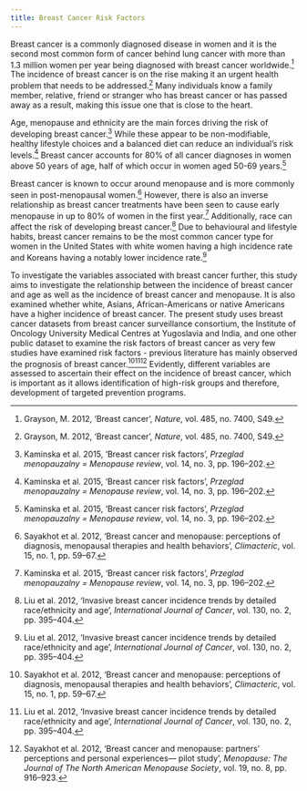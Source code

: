 ```yaml
---
title: Breast Cancer Risk Factors
---
```


Breast cancer is a commonly diagnosed disease in women and it is the second most common form of cancer behind lung cancer with more than 1.3 million women per year being diagnosed with breast cancer worldwide.[^1] The incidence of breast cancer is on the rise making it an urgent health problem that needs to be addressed.[^1] Many individuals know a family member, relative, friend or stranger who has breast cancer or has passed away as a result, making this issue one that is close to the heart. 

Age, menopause and ethnicity are the main forces driving the risk of developing breast cancer.[^2] While these appear to be non-modifiable, healthy lifestyle choices and a balanced diet can reduce an individual’s risk levels.[^2] Breast cancer accounts for 80% of all cancer diagnoses in women above 50 years of age, half of which occur in women aged 50-69 years.[^2]

Breast cancer is known to occur around menopause and is more commonly seen in post-menopausal women.[^3] However, there is also an inverse relationship as breast cancer treatments have been seen to cause early menopause in up to 80% of women in the first year.[^2] Additionally, race can affect the risk of developing breast cancer.[^4] Due to behavioural and lifestyle habits, breast cancer remains to be the most common cancer type for women in the United States with white women having a high incidence rate and Koreans having a notably lower incidence rate.[^4] 

To investigate the variables associated with breast cancer further, this study aims to investigate the relationship between the incidence of breast cancer and age as well as the incidence of breast cancer and menopause. It is also examined whether white, Asians, African-Americans or native Americans have a higher incidence of breast cancer. The present study uses breast cancer datasets from breast cancer surveillance consortium, the Institute of Oncology University Medical Centres at Yugoslavia and India, and one other public dataset to examine the risk factors of breast cancer as very few studies have examined risk factors - previous literature has mainly observed the prognosis of breast cancer.[^3][^4][^5] Evidently, different variables are assessed to ascertain their effect on the incidence of breast cancer, which is important as it allows identification of high-risk groups and therefore, development of targeted prevention programs. 

[^1]: Grayson, M. 2012, ‘Breast cancer’, *Nature*, vol. 485, no. 7400, S49.
[^2]: Kaminska et al. 2015, ‘Breast cancer risk factors’, *Przeglad menopauzalny = Menopause review*, vol. 14, no. 3, pp. 196–202.
[^3]: Sayakhot et al. 2012, ‘Breast cancer and menopause: perceptions of diagnosis, menopausal therapies and health behaviors’, *Climacteric*, vol. 15, no. 1, pp. 59–67.
[^4]: Liu et al. 2012, ‘Invasive breast cancer incidence trends by detailed race/ethnicity and age’, *International Journal of Cancer*, vol. 130, no. 2, pp. 395–404.
[^5]: Sayakhot et al. 2012, ‘Breast cancer and menopause: partners’ perceptions and personal experiences— pilot study’, *Menopause: The Journal of The North American Menopause Society*, vol. 19, no. 8, pp. 916–923.
[^6]: Sweeney, C. 2004, ‘Risk Factors for Breast Cancer in Elderly Women’, *American Journal of Epidemiology*, vol. 160, no. 9, pp. 868-75.